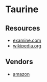 # Taurine

## Resources

- [examine.com](https://examine.com/supplements/taurine/)
- [wikipedia.org](https://en.wikipedia.org/wiki/Taurine)

## Vendors
- [amazon](https://www.amazon.com/s?k=taurine)
